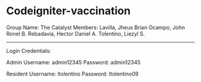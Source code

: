 # Codeigniter-vaccination
Group Name:	The Catalyst
Members:	Lavilla, Jheus Brian
		Ocampo, John Ronel B.
		Rebadavia, Hector Daniel A.
		Tolentino, Liezyl S.

-------------------------------------------
Login Credentials:

Admin
Username: admin12345
Password: admin12345

Resident
Username: ltolentino
Password: ltolentino09
